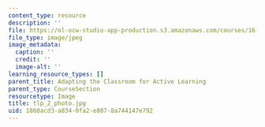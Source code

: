 ```yaml
---
content_type: resource
description: ''
file: https://ol-ocw-studio-app-production.s3.amazonaws.com/courses/16-06-principles-of-automatic-control-fall-2012/1860acd3a8340fa2e8078a744147e792_tlp_2_photo.jpg
file_type: image/jpeg
image_metadata:
  caption: ''
  credit: ''
  image-alt: ''
learning_resource_types: []
parent_title: Adapting the Classroom for Active Learning
parent_type: CourseSection
resourcetype: Image
title: tlp_2_photo.jpg
uid: 1860acd3-a834-0fa2-e807-8a744147e792
---
```

